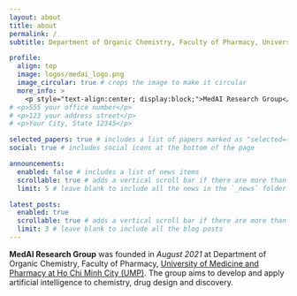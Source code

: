 ```yaml
---
layout: about
title: about
permalink: /
subtitle: Department of Organic Chemistry, Faculty of Pharmacy, University of Medicine and Pharmacy at Ho Chi Minh City (UMP)

profile:
  align: top
  image: logos/medai_logo.png
  image_circular: true # crops the image to make it circular
  more_info: >
    <p style="text-align:center; display:block;">MedAI Research Group</p>
# <p>555 your office number</p>
# <p>123 your address street</p>
# <p>Your City, State 12345</p>

selected_papers: true # includes a list of papers marked as "selected={true}"
social: true # includes social icons at the bottom of the page

announcements:
  enabled: false # includes a list of news items
  scrollable: true # adds a vertical scroll bar if there are more than 3 news items
  limit: 5 # leave blank to include all the news in the `_news` folder

latest_posts:
  enabled: true
  scrollable: true # adds a vertical scroll bar if there are more than 3 new posts items
  limit: 3 # leave blank to include all the blog posts
---
```


**MedAI Research Group** was founded in _August 2021_ at Department of Organic Chemistry, Faculty of Pharmacy, [University of Medicine and Pharmacy at Ho Chi Minh City (UMP)](https://ump.edu.vn). The group aims to develop and apply artificial intelligence to chemistry, drug design and discovery.

<!-- Write your biography here. Tell the world about yourself. Link to your favorite [subreddit](http://reddit.com). You can put a picture in, too. The code is already in, just name your picture `prof_pic.jpg` and put it in the `img/` folder.

Put your address / P.O. box / other info right below your picture. You can also disable any of these elements by editing `profile` property of the YAML header of your `_pages/about.md`. Edit `_bibliography/papers.bib` and Jekyll will render your [publications page](/al-folio/publications/) automatically.

Link to your social media connections, too. This theme is set up to use [Font Awesome icons](https://fontawesome.com/) and [Academicons](https://jpswalsh.github.io/academicons/), like the ones below. Add your Facebook, Twitter, LinkedIn, Google Scholar, or just disable all of them. -->
